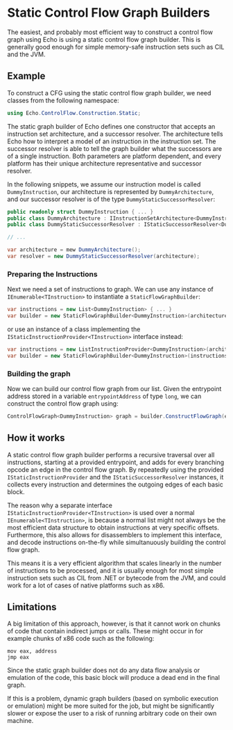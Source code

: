 Static Control Flow Graph Builders
==================================

The easiest, and probably most efficient way to construct a control flow graph using Echo is using a static control flow graph builder. This is generally good enough for simple memory-safe instruction sets such as CIL and the JVM.

Example
-------
To construct a CFG using the static control flow graph builder, we need classes from the following namespace:
```csharp
using Echo.ControlFlow.Construction.Static;
```

The static graph builder of Echo defines one constructor that accepts an instruction set architecture, and a successor resolver. The architecture tells Echo how to interpret a model of an instruction in the instruction set. The successor resolver is able to tell the graph builder what the successors are of a single instruction. Both parameters are platform dependent, and every platform has their unique architecture representative and successor resolver.

In the following snippets, we assume our instruction model is called `DummyInstruction`, our architecture is represented by `DummyArchitecture`, and our successor resolver is of the type `DummyStaticSuccessorResolver`:

```csharp
public readonly struct DummyInstruction { ... } 
public class DummyArchitecture : IInstructionSetArchitecture<DummyInstruction> { ... }
public class DummyStaticSuccessorResolver : IStaticSuccessorResolver<DummyInstruction> { ... }

// ...

var architecture = mew DummyArchitecture();
var resolver = new DummyStaticSuccessorResolver(architecture);
```

### Preparing the Instructions

Next we need a set of instructions to graph. We can use any instance of `IEnumerable<TInstruction>` to instantiate a `StaticFlowGraphBuilder`:
```csharp
var instructions = new List<DummyInstruction> { ... }
var builder = new StaticFlowGraphBuilder<DummyInstruction>(architecture, instructions, resolver);
```

or use an instance of a class implementing the `IStaticInstructionProvider<TInstruction>` interface instead:

```csharp
var instructions = new ListInstructionProvider<DummyInstruction>(architecture, new List<DummyInstruction> { ... });
var builder = new StaticFlowGraphBuilder<DummyInstruction>(instructions, resolver);
```

### Building the graph

Now we can build our control flow graph from our list. Given the entrypoint address stored in a variable `entrypointAddress` of type `long`, we can construct the control flow graph using:
```csharp
ControlFlowGraph<DummyInstruction> graph = builder.ConstructFlowGraph(entrypointAddress);
```

How it works
------------

A static control flow graph builder performs a recursive traversal over all instructions, starting at a provided entrypoint, and adds for every branching opcode an edge in the control flow graph. By repeatedly using the provided `IStaticInstructionProvider` and the `IStaticSuccessorResolver` instances, it collects every instruction and determines the outgoing edges of each basic block.

The reason why a separate interface `IStaticInstructionProvider<TInstruction>` is used over a normal `IEnumerable<TInstruction>`, is because a normal list might not always be the most efficient data structure to obtain instructions at very specific offsets. Furthermore, this also allows for disassemblers to implement this interface, and decode instructions on-the-fly while simultanuously building the control flow graph.

This means it is a very efficient algorithm that scales linearly in the number of instructions to be processed, and it is usually enough for most simple instruction sets such as CIL from .NET or bytecode from the JVM, and could work for a lot of cases of native platforms such as x86.

Limitations
-----------
A big limitation of this approach, however, is that it cannot work on chunks of code that contain indirect jumps or calls. These might occur in for example chunks of x86 code such as the following:

```x86
mov eax, address
jmp eax
```

Since the static graph builder does not do any data flow analysis or emulation of the code, this basic block will produce a dead end in the final graph. 

If this is a problem, dynamic graph builders (based on symbolic execution or emulation) might be more suited for the job, but might be significantly slower or expose the user to a risk of running arbitrary code on their own machine.
